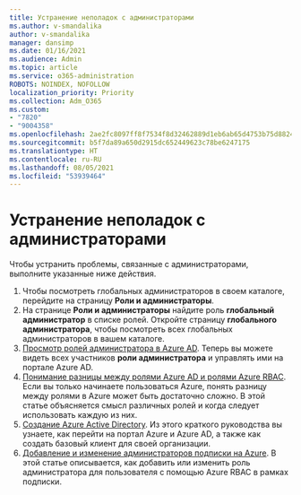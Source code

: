 ```yaml
---
title: Устранение неполадок с администраторами
ms.author: v-smandalika
author: v-smandalika
manager: dansimp
ms.date: 01/16/2021
ms.audience: Admin
ms.topic: article
ms.service: o365-administration
ROBOTS: NOINDEX, NOFOLLOW
localization_priority: Priority
ms.collection: Adm_O365
ms.custom:
- "7820"
- "9004358"
ms.openlocfilehash: 2ae2fc8097ff8f7534f8d32462889d1eb6ab65d4753b75d88240d2f899a8b01b
ms.sourcegitcommit: b5f7da89a650d2915dc652449623c78be6247175
ms.translationtype: HT
ms.contentlocale: ru-RU
ms.lasthandoff: 08/05/2021
ms.locfileid: "53939464"
---
```

# <a name="troubleshoot-administrator-issues"></a>Устранение неполадок с администраторами

Чтобы устранить проблемы, связанные с администраторами, выполните указанные ниже действия.

1. Чтобы посмотреть глобальных администраторов в своем каталоге, перейдите на страницу **Роли и администраторы**.
2. На странице **Роли и администраторы** найдите роль **глобальный администратор** в списке ролей. Откройте страницу **глобального администратора**, чтобы посмотреть всех глобальных администраторов в вашем каталоге.
3. [Просмотр ролей администратора в Azure AD](https://docs.microsoft.com/azure/active-directory/roles/manage-roles-portal). Теперь вы можете видеть всех участников **роли администратора** и управлять ими на портале Azure AD.
4. [Понимание разницы между ролями Azure AD и ролями Azure RBAC](https://docs.microsoft.com/azure/role-based-access-control/rbac-and-directory-admin-roles). Если вы только начинаете пользоваться Azure, понять разницу между ролями в Azure может быть достаточно сложно. В этой статье объясняется смысл различных ролей и когда следует использовать каждую из них.
5. [Создание Azure Active Directory](https://docs.microsoft.com/azure/active-directory/fundamentals/active-directory-access-create-new-tenant). Из этого краткого руководства вы узнаете, как перейти на портал Azure и Azure AD, а также как создать базовый клиент для своей организации.
6. [Добавление и изменение администраторов подписки на Azure](https://docs.microsoft.com/azure/cost-management-billing/manage/add-change-subscription-administrator). В этой статье описывается, как добавить или изменить роль администратора для пользователя с помощью Azure RBAC в рамках подписки.
